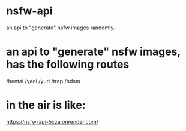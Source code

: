 # nsfw-api
an api to "generate" nsfw images randomly. 

# an api to "generate" nsfw images, has the following routes
/hentai
/yaoi
/yuri
/trap
/bdsm
# in the air is like: 
https://nsfw-api-5xza.onrender.com/
